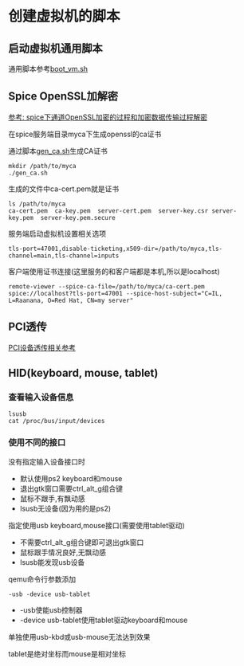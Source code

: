 # 创建虚拟机的脚本

## 启动虚拟机通用脚本

通用脚本参考[boot_vm.sh](boot_vm.sh)

## Spice OpenSSL加解密

[参考: spice下通道OpenSSL加密的过程和加密数据传输过程解密](https://blog.csdn.net/hubbybob1/article/details/54586249)

在spice服务端目录myca下生成openssl的ca证书

通过脚本[gen_ca.sh](gen_ca.sh)生成CA证书

	mkdir /path/to/myca
	./gen_ca.sh

生成的文件中ca-cert.pem就是证书

	ls /path/to/myca
	ca-cert.pem  ca-key.pem  server-cert.pem  server-key.csr server-key.pem  server-key.pem.secure

服务端启动虚拟机设置相关选项

	tls-port=47001,disable-ticketing,x509-dir=/path/to/myca,tls-channel=main,tls-channel=inputs

客户端使用证书连接(这里服务的和客户端都是本机,所以是localhost)

	remote-viewer --spice-ca-file=/path/to/myca/ca-cert.pem spice://localhost?tls-port=47001 --spice-host-subject="C=IL, L=Raanana, O=Red Hat, CN=my server"

## PCI透传

[PCI设备透传相关参考](pci_passthrough.md)

## HID(keyboard, mouse, tablet)

### 查看输入设备信息

	lsusb
	cat /proc/bus/input/devices

### 使用不同的接口

没有指定输入设备接口时

- 默认使用ps2 keyboard和mouse
- 退出gtk窗口需要ctrl_alt_g组合键
- 鼠标不跟手,有飘动感
- lsusb无设备(因为用的是ps2)

指定使用usb keyboard,mouse接口(需要使用tablet驱动)

- 不需要ctrl_alt_g组合键即可退出gtk窗口
- 鼠标跟手情况良好,无飘动感
- lsusb能发现usb设备

qemu命令行参数添加

	-usb -device usb-tablet

- -usb使能usb控制器
- -device usb-tablet使用tablet驱动keyboard和mouse

单独使用usb-kbd或usb-mouse无法达到效果

tablet是绝对坐标而mouse是相对坐标
